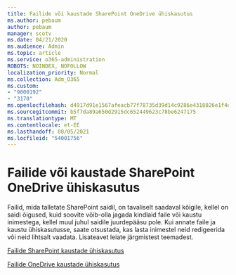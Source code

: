 ```yaml
---
title: Failide või kaustade SharePoint OneDrive ühiskasutus
ms.author: pebaum
author: pebaum
manager: scotv
ms.date: 04/21/2020
ms.audience: Admin
ms.topic: article
ms.service: o365-administration
ROBOTS: NOINDEX, NOFOLLOW
localization_priority: Normal
ms.collection: Adm_O365
ms.custom:
- "9000192"
- "3170"
ms.openlocfilehash: d4917d91e1567afeacb77f78735d39d14c9286e4318026e1f4daf1fb1c11fde4
ms.sourcegitcommit: b5f7da89a650d2915dc652449623c78be6247175
ms.translationtype: MT
ms.contentlocale: et-EE
ms.lasthandoff: 08/05/2021
ms.locfileid: "54001756"
---
```

# <a name="how-to-share-sharepoint-or-onedrive-files-or-folders"></a>Failide või kaustade SharePoint OneDrive ühiskasutus

Failid, mida talletate SharePoint saidil, on tavaliselt saadaval kõigile, kellel on saidi õigused, kuid soovite võib-olla jagada kindlaid faile või kaustu inimestega, kellel muul juhul saidile juurdepääsu pole. Kui annate faile ja kaustu ühiskasutusse, saate otsustada, kas lasta inimestel neid redigeerida või neid lihtsalt vaadata. Lisateavet leiate järgmistest teemadest.

[Failide SharePoint kaustade ühiskasutus](https://support.office.com/article/1fe37332-0f9a-4719-970e-d2578da4941c)

[Failide OneDrive kaustade ühiskasutus](https://support.microsoft.com/office/share-onedrive-files-and-folders-9fcc2f7d-de0c-4cec-93b0-a82024800c07?ui=en-US&rs=en-US&ad=US&storagetype=stage)